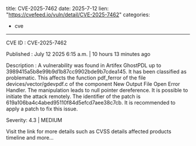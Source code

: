  
title: CVE-2025-7462
date: 2025-7-12
lien: "https://cvefeed.io/vuln/detail/CVE-2025-7462"
categories:
  - cve
---

CVE ID : CVE-2025-7462

Published :  July 12
2025
6:15 a.m. | 10 hours
13 minutes ago

Description : A vulnerability was found in Artifex GhostPDL up to 3989415a5b8e99b9d1b87cc9902bde9b7cdea145. It has been classified as problematic. This affects the function pdf_ferror of the file devices/vector/gdevpdf.c of the component New Output File Open Error Handler. The manipulation leads to null pointer dereference. It is possible to initiate the attack remotely. The identifier of the patch is 619a106ba4c4abed95110f84d5efcd7aee38c7cb. It is recommended to apply a patch to fix this issue.

Severity: 4.3 | MEDIUM

Visit the link for more details
such as CVSS details
affected products
timeline
and more...
